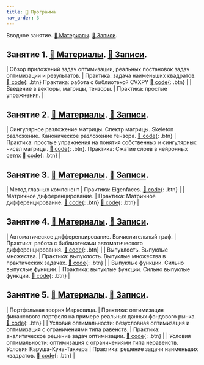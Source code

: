 ```yaml
---
title: 🚀 Программа
nav_order: 3
---
```


Вводное занятие. [📄 Материалы](/presentations/intro_info.pdf). [📝 Записи](/notes/intro_info.pdf).

## Занятие 1. [📄 Материалы](/presentations/1.pdf). [📝 Записи](/notes/1.pdf).

| Обзор приложений задач оптимизации, реальных постановок задач оптимизации и результатов.    | Практика: задача наименьших квадратов. [🐍 code](https://colab.research.google.com/github/MerkulovDaniil/optim/blob/master/assets/Notebooks/Real_world_LLS_exercise.ipynb){: .btn}  Практика: работа с библиотекой CVXPY [🐍 code](https://colab.research.google.com/github/MerkulovDaniil/optim/blob/master/assets/Notebooks/CVXPY_Exercise.ipynb){: .btn}      |
| Введение в векторы, матрицы, тензоры.  | Практика: простые упражнения.   |



## Занятие 2. [📄 Материалы](/presentations/2.pdf). [📝 Записи](/notes/2.pdf).

| Сингулярное разложение матрицы. Спектр матрицы. Skeleton разложение. Каноническое разложение тензора.  [🐍 code](https://colab.research.google.com/github/MerkulovDaniil/optim/blob/master/assets/Notebooks/Eigenvalues_and_singular_values_intro.ipynb){: .btn}  | Практика: простые упражнения на понятия собственных и сингулярных чисел матрицы. [🐍 code](https://colab.research.google.com/github/MerkulovDaniil/optim/blob/master/assets/Notebooks/Simple_nla_theoretical_questions.ipynb){: .btn}. Практика: Сжатие слоев в нейронных сетях  [🐍 code](https://colab.research.google.com/github/MerkulovDaniil/optim/blob/master/assets/Notebooks/Skeleton_compression_FC.ipynb){: .btn}    |

## Занятие 3. [📄 Материалы](/presentations/3.pdf). [📝 Записи](/notes/3.pdf).

| Метод главных компонент        | Практика: Eigenfaces. [🐍 code](https://colab.research.google.com/github/MerkulovDaniil/optim/blob/master/assets/Notebooks/Eigenfaces_exercise.ipynb){: .btn}    |
| Матричное дифференцирование.        | Практика: Матричное дифференцирование. [🐍 code](https://colab.research.google.com/github/MerkulovDaniil/optim/blob/master/assets/Notebooks/Gradient_exercise.ipynb){: .btn}   [🐍 code](https://colab.research.google.com/github/MerkulovDaniil/optim/blob/master/assets/Notebooks/Hessian_exercise.ipynb){: .btn}    |

## Занятие 4. [📄 Материалы](/presentations/4.pdf). [📝 Записи](/notes/4.pdf).

| Автоматическое дифференцирование. Вычислительный граф. | Практика: работа с библиотеками автоматического дифференцирования. [🐍 code](https://colab.research.google.com/github/MerkulovDaniil/optim/blob/master/assets/Notebooks/Autodiff_exercise.ipynb){: .btn}       |
| Выпуклость. Выпуклые множества.   | Практика: выпуклость. Выпуклые множества в практических задачах. [🐍 code](https://colab.research.google.com/github/MerkulovDaniil/optim/blob/master/assets/Notebooks/Convex_sets_exercise.ipynb){: .btn}      |
| Выпуклые функции. Сильно выпуклые функции.    | Практика: выпуклые функции. Сильно выпуклые функции. [🐍 code](https://colab.research.google.com/github/MerkulovDaniil/optim/blob/master/assets/Notebooks/Convex_functions_exercise.ipynb){: .btn}      |

## Занятие 5. [📄 Материалы](/presentations/5.pdf). [📝 Записи](/notes/5.pdf).

| Портфельная теория Марковица. | Практика: оптимизация финансового портфеля на примере реальных данных фондового рынка.  [🐍 code](https://colab.research.google.com/github/MerkulovDaniil/optim/blob/master/assets/Notebooks/Portfolio_optimization.ipynb){: .btn}  |
| Условия оптимальности: безусловная оптимизация и оптимизация с ограничениями типа равенств. | Практика: аналитическое решение задач оптимизации.  [🐍 code](https://colab.research.google.com/github/MerkulovDaniil/sber219/blob/main/notebooks/5_1.ipynb){: .btn} |
| Условия оптимальности: оптимизация с ограничениями типа неравенств. Условия Каруша-Куна-Таккера | Практика: решение задачи наименьших квадратов. [🐍 code](https://colab.research.google.com/github/MerkulovDaniil/sber219/blob/main/notebooks/5_2.ipynb){: .btn}      |